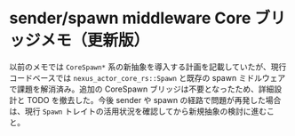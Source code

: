 # sender/spawn middleware Core ブリッジメモ（更新版）

以前のメモでは `CoreSpawn*` 系の新抽象を導入する計画を記載していたが、現行コードベースでは `nexus_actor_core_rs::Spawn` と既存の spawn ミドルウェアで課題を解消済み。追加の CoreSpawn ブリッジは不要となったため、詳細設計と TODO を撤去した。今後 sender や spawn の経路で問題が再発した場合は、現行 `Spawn` トレイトの活用状況を確認してから新規抽象の検討に進むこと。

